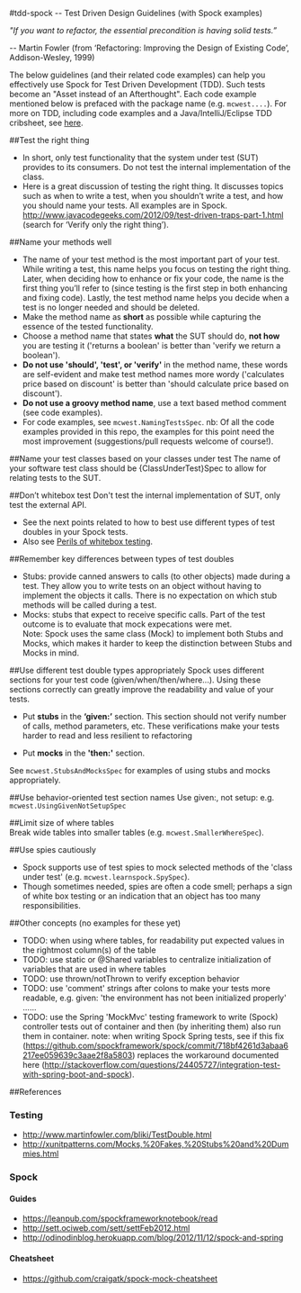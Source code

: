#tdd-spock -- Test Driven Design Guidelines (with Spock examples)  

*"If you want to refactor, the essential precondition is having solid tests.”* 

 -- Martin Fowler (from ‘Refactoring: Improving the Design of Existing Code’, Addison-Wesley, 1999)

The below guidelines (and their related code examples) can help you effectively use Spock for Test Driven Development (TDD). Such tests become an "Asset instead of an Afterthought". Each code example mentioned below is prefaced with the package name (e.g. `mcwest....`).
For more on TDD, including code examples and a Java/IntelliJ/Eclipse TDD cribsheet, see [here](https://bitbucket.org/bwestrich/java-tdd/wiki/Home).

##Test the right thing
* In short, only test functionality that the system under test (SUT) provides to its consumers. Do not test the internal implementation of the class. 
* Here is a great discussion of testing the right thing. It discusses topics such as when to write a test, when you shouldn’t write a test, 
and how you should name your tests. All examples are in Spock. 
http://www.javacodegeeks.com/2012/09/test-driven-traps-part-1.html (search for ‘Verify only the right thing’).

##Name your methods well
*  The name of your test method is the most important part of your test. While writing a test, this name helps you focus on testing the right thing. Later, when deciding how to enhance or fix your code, the name is the first thing you’ll refer to (since testing is the first step in both enhancing and fixing code). Lastly, the test method name helps you decide when a test is no longer needed and should be deleted. 
* Make the method name as **short** as possible while capturing the essence of the tested functionality. 
* Choose a method name that states **what** the SUT should do, **not how** you are testing it ('returns a boolean' is better than 'verify we return a boolean'). 
* **Do not use 'should', 'test', or 'verify'** in the method name, these words are self-evident and make test method names more wordy ('calculates price based on discount' is better than 'should calculate price based on discount').
* **Do not use a groovy method name**, use a text based method comment (see code examples). 
* For code examples, see `mcwest.NamingTestsSpec`. nb: Of all the code examples provided in this repo, the examples for this point need the most improvement (suggestions/pull requests welcome of course!).

##Name your test classes based on your classes under test
The name of your software test class should be {ClassUnderTest}Spec to allow for relating tests to the SUT.

##Don’t whitebox test
Don't test the internal implementation of SUT, only test the external API.
* See the next points related to how to best use different types of test doubles in your Spock tests. 
* Also see [Perils of whitebox testing](https://bitbucket.org/bwestrich/java-tdd/wiki/Perils%20of%20Whitebox%20testing).

##Remember key differences between types of test doubles
* Stubs: provide canned answers to calls (to other objects) made during a test. They allow you to write tests on an object without having to implement the objects it calls. There is no expectation on which stub methods will be called during a test. 
* Mocks: stubs that expect to receive specific calls. Part of the test outcome is to evaluate that mock expecations were met.  
Note: Spock uses the same class (Mock) to implement both Stubs and Mocks, which makes it harder to keep the distinction between Stubs and Mocks in mind. 

##Use different test double types appropriately
Spock uses different sections for your test code (given/when/then/where...). Using these sections correctly can greatly improve the readability and value of your tests. 

* Put **stubs** in the **‘given:’** section. This section should not verify number of calls, method parameters, etc. These verifications make your tests harder to read and less resilient to refactoring 

* Put **mocks** in the **'then:'** section.  

See `mcwest.StubsAndMocksSpec` for examples of using stubs and mocks appropriately. 
 
##Use behavior-oriented test section names
  Use given:, not setup: e.g. `mcwest.UsingGivenNotSetupSpec`
 
##Limit size of where tables  
 Break wide tables into smaller tables (e.g. `mcwest.SmallerWhereSpec`).

##Use spies cautiously
* Spock supports use of test spies to  mock selected methods of the 'class under test' (e.g. `mcwest.learnspock.SpySpec`). 
* Though sometimes needed, spies are often a code smell; perhaps a sign of white box testing or an indication that an object has too many responsibilities. 

##Other concepts (no examples for these yet)
* TODO: when using where tables, for readability put expected values in the rightmost column(s) of the table
* TODO: use static or @Shared variables to centralize initialization of variables that are used in where tables 
* TODO: use thrown/notThrown to verify exception behavior
* TODO: use 'comment' strings after colons to make your tests more readable, e.g. given: 'the environment has not been initialized properly' ......
* TODO: use the Spring 'MockMvc' testing framework to write (Spock) controller tests out of container and then (by inheriting them) also run them in container.
    note: when writing Spock Spring tests, see if this fix (https://github.com/spockframework/spock/commit/718bf4261d3abaa6217ee059639c3aae2f8a5803) 
    replaces the workaround documented here (http://stackoverflow.com/questions/24405727/integration-test-with-spring-boot-and-spock).      

##References

### Testing

* http://www.martinfowler.com/bliki/TestDouble.html
* http://xunitpatterns.com/Mocks,%20Fakes,%20Stubs%20and%20Dummies.html

### Spock

#### Guides
* https://leanpub.com/spockframeworknotebook/read
* http://sett.ociweb.com/sett/settFeb2012.html
* http://odinodinblog.herokuapp.com/blog/2012/11/12/spock-and-spring 

#### Cheatsheet
* https://github.com/craigatk/spock-mock-cheatsheet


